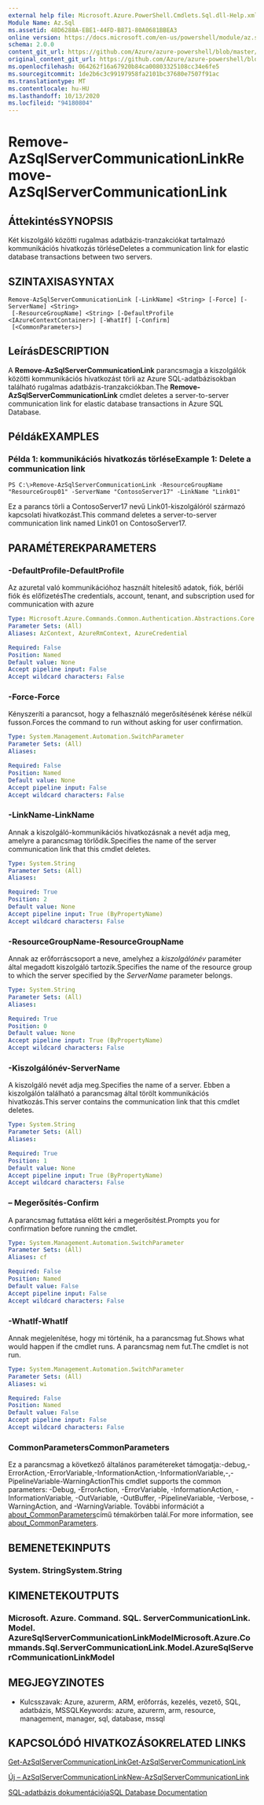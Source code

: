 ```yaml
---
external help file: Microsoft.Azure.PowerShell.Cmdlets.Sql.dll-Help.xml
Module Name: Az.Sql
ms.assetid: 48D6288A-EBE1-44FD-B871-80A0681BBEA3
online version: https://docs.microsoft.com/en-us/powershell/module/az.sql/remove-azsqlservercommunicationlink
schema: 2.0.0
content_git_url: https://github.com/Azure/azure-powershell/blob/master/src/Sql/Sql/help/Remove-AzSqlServerCommunicationLink.md
original_content_git_url: https://github.com/Azure/azure-powershell/blob/master/src/Sql/Sql/help/Remove-AzSqlServerCommunicationLink.md
ms.openlocfilehash: 064262f16a67920b84ca00803325108cc34e6fe5
ms.sourcegitcommit: 1de2b6c3c99197958fa2101bc37680e7507f91ac
ms.translationtype: MT
ms.contentlocale: hu-HU
ms.lasthandoff: 10/13/2020
ms.locfileid: "94180804"
---
```

# <span data-ttu-id="f86bd-101">Remove-AzSqlServerCommunicationLink</span><span class="sxs-lookup"><span data-stu-id="f86bd-101">Remove-AzSqlServerCommunicationLink</span></span>

## <span data-ttu-id="f86bd-102">Áttekintés</span><span class="sxs-lookup"><span data-stu-id="f86bd-102">SYNOPSIS</span></span>
<span data-ttu-id="f86bd-103">Két kiszolgáló közötti rugalmas adatbázis-tranzakciókat tartalmazó kommunikációs hivatkozás törlése</span><span class="sxs-lookup"><span data-stu-id="f86bd-103">Deletes a communication link for elastic database transactions between two servers.</span></span>

## <span data-ttu-id="f86bd-104">SZINTAXISA</span><span class="sxs-lookup"><span data-stu-id="f86bd-104">SYNTAX</span></span>

```
Remove-AzSqlServerCommunicationLink [-LinkName] <String> [-Force] [-ServerName] <String>
 [-ResourceGroupName] <String> [-DefaultProfile <IAzureContextContainer>] [-WhatIf] [-Confirm]
 [<CommonParameters>]
```

## <span data-ttu-id="f86bd-105">Leírás</span><span class="sxs-lookup"><span data-stu-id="f86bd-105">DESCRIPTION</span></span>
<span data-ttu-id="f86bd-106">A **Remove-AzSqlServerCommunicationLink** parancsmagja a kiszolgálók közötti kommunikációs hivatkozást törli az Azure SQL-adatbázisokban található rugalmas adatbázis-tranzakciókban.</span><span class="sxs-lookup"><span data-stu-id="f86bd-106">The **Remove-AzSqlServerCommunicationLink** cmdlet deletes a server-to-server communication link for elastic database transactions in Azure SQL Database.</span></span>

## <span data-ttu-id="f86bd-107">Példák</span><span class="sxs-lookup"><span data-stu-id="f86bd-107">EXAMPLES</span></span>

### <span data-ttu-id="f86bd-108">Példa 1: kommunikációs hivatkozás törlése</span><span class="sxs-lookup"><span data-stu-id="f86bd-108">Example 1: Delete a communication link</span></span>
```
PS C:\>Remove-AzSqlServerCommunicationLink -ResourceGroupName "ResourceGroup01" -ServerName "ContosoServer17" -LinkName "Link01"
```

<span data-ttu-id="f86bd-109">Ez a parancs törli a ContosoServer17 nevű Link01-kiszolgálóról származó kapcsolati hivatkozást.</span><span class="sxs-lookup"><span data-stu-id="f86bd-109">This command deletes a server-to-server communication link named Link01 on ContosoServer17.</span></span>

## <span data-ttu-id="f86bd-110">PARAMÉTEREK</span><span class="sxs-lookup"><span data-stu-id="f86bd-110">PARAMETERS</span></span>

### <span data-ttu-id="f86bd-111">-DefaultProfile</span><span class="sxs-lookup"><span data-stu-id="f86bd-111">-DefaultProfile</span></span>
<span data-ttu-id="f86bd-112">Az azuretal való kommunikációhoz használt hitelesítő adatok, fiók, bérlői fiók és előfizetés</span><span class="sxs-lookup"><span data-stu-id="f86bd-112">The credentials, account, tenant, and subscription used for communication with azure</span></span>

```yaml
Type: Microsoft.Azure.Commands.Common.Authentication.Abstractions.Core.IAzureContextContainer
Parameter Sets: (All)
Aliases: AzContext, AzureRmContext, AzureCredential

Required: False
Position: Named
Default value: None
Accept pipeline input: False
Accept wildcard characters: False
```

### <span data-ttu-id="f86bd-113">-Force</span><span class="sxs-lookup"><span data-stu-id="f86bd-113">-Force</span></span>
<span data-ttu-id="f86bd-114">Kényszeríti a parancsot, hogy a felhasználó megerősítésének kérése nélkül fusson.</span><span class="sxs-lookup"><span data-stu-id="f86bd-114">Forces the command to run without asking for user confirmation.</span></span>

```yaml
Type: System.Management.Automation.SwitchParameter
Parameter Sets: (All)
Aliases:

Required: False
Position: Named
Default value: None
Accept pipeline input: False
Accept wildcard characters: False
```

### <span data-ttu-id="f86bd-115">-LinkName</span><span class="sxs-lookup"><span data-stu-id="f86bd-115">-LinkName</span></span>
<span data-ttu-id="f86bd-116">Annak a kiszolgáló-kommunikációs hivatkozásnak a nevét adja meg, amelyre a parancsmag törlődik.</span><span class="sxs-lookup"><span data-stu-id="f86bd-116">Specifies the name of the server communication link that this cmdlet deletes.</span></span>

```yaml
Type: System.String
Parameter Sets: (All)
Aliases:

Required: True
Position: 2
Default value: None
Accept pipeline input: True (ByPropertyName)
Accept wildcard characters: False
```

### <span data-ttu-id="f86bd-117">-ResourceGroupName</span><span class="sxs-lookup"><span data-stu-id="f86bd-117">-ResourceGroupName</span></span>
<span data-ttu-id="f86bd-118">Annak az erőforráscsoport a neve, amelyhez a *kiszolgálónév* paraméter által megadott kiszolgáló tartozik.</span><span class="sxs-lookup"><span data-stu-id="f86bd-118">Specifies the name of the resource group to which the server specified by the *ServerName* parameter belongs.</span></span>

```yaml
Type: System.String
Parameter Sets: (All)
Aliases:

Required: True
Position: 0
Default value: None
Accept pipeline input: True (ByPropertyName)
Accept wildcard characters: False
```

### <span data-ttu-id="f86bd-119">-Kiszolgálónév</span><span class="sxs-lookup"><span data-stu-id="f86bd-119">-ServerName</span></span>
<span data-ttu-id="f86bd-120">A kiszolgáló nevét adja meg.</span><span class="sxs-lookup"><span data-stu-id="f86bd-120">Specifies the name of a server.</span></span>
<span data-ttu-id="f86bd-121">Ebben a kiszolgálón található a parancsmag által törölt kommunikációs hivatkozás.</span><span class="sxs-lookup"><span data-stu-id="f86bd-121">This server contains the communication link that this cmdlet deletes.</span></span>

```yaml
Type: System.String
Parameter Sets: (All)
Aliases:

Required: True
Position: 1
Default value: None
Accept pipeline input: True (ByPropertyName)
Accept wildcard characters: False
```

### <span data-ttu-id="f86bd-122">– Megerősítés</span><span class="sxs-lookup"><span data-stu-id="f86bd-122">-Confirm</span></span>
<span data-ttu-id="f86bd-123">A parancsmag futtatása előtt kéri a megerősítést.</span><span class="sxs-lookup"><span data-stu-id="f86bd-123">Prompts you for confirmation before running the cmdlet.</span></span>

```yaml
Type: System.Management.Automation.SwitchParameter
Parameter Sets: (All)
Aliases: cf

Required: False
Position: Named
Default value: False
Accept pipeline input: False
Accept wildcard characters: False
```

### <span data-ttu-id="f86bd-124">-WhatIf</span><span class="sxs-lookup"><span data-stu-id="f86bd-124">-WhatIf</span></span>
<span data-ttu-id="f86bd-125">Annak megjelenítése, hogy mi történik, ha a parancsmag fut.</span><span class="sxs-lookup"><span data-stu-id="f86bd-125">Shows what would happen if the cmdlet runs.</span></span>
<span data-ttu-id="f86bd-126">A parancsmag nem fut.</span><span class="sxs-lookup"><span data-stu-id="f86bd-126">The cmdlet is not run.</span></span>

```yaml
Type: System.Management.Automation.SwitchParameter
Parameter Sets: (All)
Aliases: wi

Required: False
Position: Named
Default value: False
Accept pipeline input: False
Accept wildcard characters: False
```

### <span data-ttu-id="f86bd-127">CommonParameters</span><span class="sxs-lookup"><span data-stu-id="f86bd-127">CommonParameters</span></span>
<span data-ttu-id="f86bd-128">Ez a parancsmag a következő általános paramétereket támogatja:-debug,-ErrorAction,-ErrorVariable,-InformationAction,-InformationVariable,-,-PipelineVariable-WarningAction</span><span class="sxs-lookup"><span data-stu-id="f86bd-128">This cmdlet supports the common parameters: -Debug, -ErrorAction, -ErrorVariable, -InformationAction, -InformationVariable, -OutVariable, -OutBuffer, -PipelineVariable, -Verbose, -WarningAction, and -WarningVariable.</span></span> <span data-ttu-id="f86bd-129">További információt a [about_CommonParameters](http://go.microsoft.com/fwlink/?LinkID=113216)című témakörben talál.</span><span class="sxs-lookup"><span data-stu-id="f86bd-129">For more information, see [about_CommonParameters](http://go.microsoft.com/fwlink/?LinkID=113216).</span></span>

## <span data-ttu-id="f86bd-130">BEMENETEK</span><span class="sxs-lookup"><span data-stu-id="f86bd-130">INPUTS</span></span>

### <span data-ttu-id="f86bd-131">System. String</span><span class="sxs-lookup"><span data-stu-id="f86bd-131">System.String</span></span>

## <span data-ttu-id="f86bd-132">KIMENETEK</span><span class="sxs-lookup"><span data-stu-id="f86bd-132">OUTPUTS</span></span>

### <span data-ttu-id="f86bd-133">Microsoft. Azure. Command. SQL. ServerCommunicationLink. Model. AzureSqlServerCommunicationLinkModel</span><span class="sxs-lookup"><span data-stu-id="f86bd-133">Microsoft.Azure.Commands.Sql.ServerCommunicationLink.Model.AzureSqlServerCommunicationLinkModel</span></span>

## <span data-ttu-id="f86bd-134">MEGJEGYZI</span><span class="sxs-lookup"><span data-stu-id="f86bd-134">NOTES</span></span>
* <span data-ttu-id="f86bd-135">Kulcsszavak: Azure, azurerm, ARM, erőforrás, kezelés, vezető, SQL, adatbázis, MSSQL</span><span class="sxs-lookup"><span data-stu-id="f86bd-135">Keywords: azure, azurerm, arm, resource, management, manager, sql, database, mssql</span></span>

## <span data-ttu-id="f86bd-136">KAPCSOLÓDÓ HIVATKOZÁSOK</span><span class="sxs-lookup"><span data-stu-id="f86bd-136">RELATED LINKS</span></span>

[<span data-ttu-id="f86bd-137">Get-AzSqlServerCommunicationLink</span><span class="sxs-lookup"><span data-stu-id="f86bd-137">Get-AzSqlServerCommunicationLink</span></span>](./Get-AzSqlServerCommunicationLink.md)

[<span data-ttu-id="f86bd-138">Új – AzSqlServerCommunicationLink</span><span class="sxs-lookup"><span data-stu-id="f86bd-138">New-AzSqlServerCommunicationLink</span></span>](./New-AzSqlServerCommunicationLink.md)

[<span data-ttu-id="f86bd-139">SQL-adatbázis dokumentációja</span><span class="sxs-lookup"><span data-stu-id="f86bd-139">SQL Database Documentation</span></span>](https://docs.microsoft.com/azure/sql-database/)
